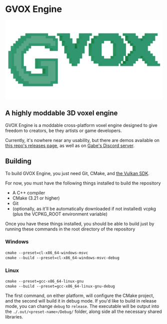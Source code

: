 # GVOX Engine

<p align="center">
  <!-- <a href="https://github.com/GabeRundlett/gvox_engine"> -->
    <img src="docs/gvox.png" width="512" alt="GVOX Engine logo">
  <!-- </a> -->
</p>

## A highly moddable 3D voxel engine
GVOX Engine is a moddable cross-platform voxel engine designed to give
freedom to creators, be they artists or game developers.

Currently, it's nowhere near any usability, but there are demos available
on [this repo's releases page](https://github.com/GabeRundlett/gvox_engine/releases), as well as on [Gabe's Discord server](https://discord.com/invite/FPVNeej5sr).

## Building
To build GVOX Engine, you just need Git, CMake, and [the Vulkan SDK](https://vulkan.lunarg.com/sdk/home#windows).

For now, you must have the following things installed to build the repository
 * A C++ compiler
 * CMake (3.21 or higher)
 * Git
 * (optionally, as it'll be automatically downloaded if not installed) vcpkg (plus the VCPKG_ROOT environment variable)

Once you have these things installed, you should be able to build just by running these commands in the root directory of the repository

### Windows

```
cmake --preset=cl-x86_64-windows-msvc
cmake --build --preset=cl-x86_64-windows-msvc-debug
```

### Linux

```
cmake --preset=gcc-x86_64-linux-gnu
cmake --build --preset=gcc-x86_64-linux-gnu-debug
```

The first command, on either platform, will configure the CMake project, and the second will build it in debug mode. If you'd like to build in release mode, you can change `debug` to `release`. The executable will be output into the `./.out/<preset-name>/Debug/` folder, along side all the necessary shared libraries. 
